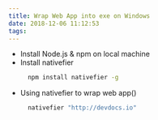 ```yaml
---
title: Wrap Web App into exe on Windows
date: 2018-12-06 11:12:53
tags:
---
```

  - Install Node.js & npm on local machine
  - Install nativefier
    ```bash
      npm install nativefier -g  
    ```
  - Using nativefier to wrap web app()
    ```bash
      nativefier "http://devdocs.io"
    ```

